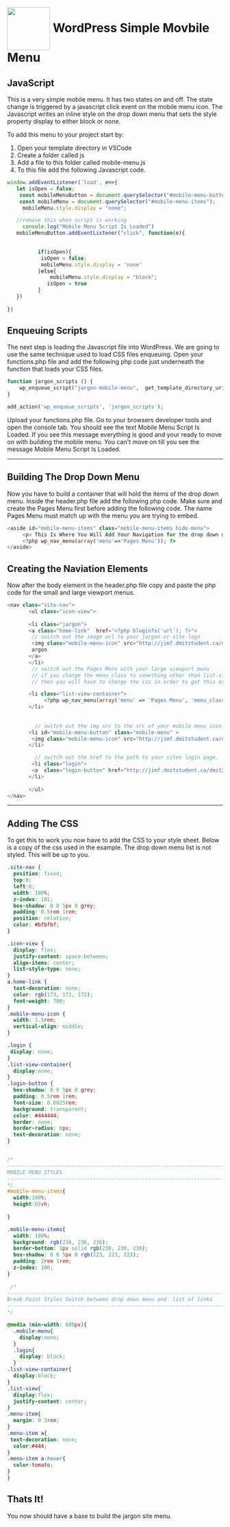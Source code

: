 # <img src="./assets/images/wordpress-water-mark.png" width="100" align="center"> WordPress Simple Movbile Menu

## JavaScript
This is a very simple mobile menu. It has two states on and off. The state change is triggered by a javascript click event on the mobile menu icon. The Javascript writes an inline style on the drop down menu that sets the style property display to either block or none.

To add this menu to your project start by:
1. Open your template directory in VSCode
1. Create a folder called js
1. Add a file to this folder called mobile-menu.js
1. To this file add the following Javascript code.

```js
window.addEventListener('load', e=>{
   let isOpen = false;
    const mobileMenuButton = document.querySelector("#mobile-menu-button");
    const mobileMenu = document.querySelector("#mobile-menu-items");
     mobileMenu.style.display = "none";

   //remove this when script is working
     console.log("Mobile Menu Script Is Loaded")
   mobileMenuButton.addEventListener("click", function(e){
         

          if(isOpen){
           isOpen = false;
           mobileMenu.style.display = 'none'
          }else{
              mobileMenu.style.display = "block";
             isOpen = true
          }
   })
   
})

```

## Enqueuing Scripts

The next step is loading the Javascript file into WordPress. We are going to use the same technique used to load CSS files enqueuing. Open your functions.php file and add the following php code just underneath the function that loads your CSS files.

```php
function jargon_scripts () {
    wp_enqueue_script("jargon-mobile-menu",  get_template_directory_uri() . "/js/mobile-menu.js");
}

add_action('wp_enqueue_scripts', 'jargon_scripts');
```
Upload your functions.php file. Go to your browsers developer tools and open the console tab. You should see the text Mobile Menu Script Is Loaded. If you see this message everything is good and your ready to move on with building the mobile menu. You can't move on till you see the message Mobile Menu Script Is Loaded. 


---

## Building The Drop Down Menu

Now you have to build a container that will hold the items of the drop down menu. Inside the header.php file add the following php code. Make sure and create the Pages Menu first before adding the following code. The name Pages Menu must match up with the menu you are trying to embed.


```php
<aside id="mobile-menu-items" class="mobile-menu-items hide-menu">
     <p> This Is Where You Will Add Your Navigation for the drop down menu</p>
     <?php wp_nav_menu(array('menu'=>'Pages Menu')); ?>
</aside>

```

## Creating the Naviation Elements
Now after the body element in the header.php file copy and paste the php code for the small and large viewport menus. 
 
```php
<nav class="site-nav">
       <ul class="icon-view">
   
       <li class="jargon">
       <a class="home-link"  href="<?php bloginfo('url'); ?>">
        // switch out the image url to your jargon or site logo
        <img class="mobile-menu-icon" src="http://jimf.dmitstudent.ca/dmit2032/section-two/wp-content/uploads/2019/10/logo-3.svg" alt="jargon company logo">
        argon
       </a>
       </li> 
        // switch out the Pages Menu with your large viewport menu
        // if you change the menu_class to something other than list-view
        // then you will have to change the css in order to get this example to work.

       <li class="list-view-container">
            <?php wp_nav_menu(array('menu' => 'Pages Menu', 'menu_class'=> 'list-view',));?>
       </li>
             
    
         // switch out the img src to the src of your mobile menu icon.
       <li id="mobile-menu-button" class="mobile-menu" >         
        <img class="mobile-menu-icon" src="http://jimf.dmitstudent.ca/dmit2032/section-two/wp-content/uploads/2019/10/bars.svg" alt="mobile menu icon"> 
       </li>

         // switch out the href to the path to your sites login page.
        <li class="login">
        <a  class="login-button" href="http://jimf.dmitstudent.ca/dmit2032/section-one/wp-login">login</a>
       </li>
       
       </ul>
</nav>

```

---

## Adding The CSS

To get this to work you now have to add the CSS to your style sheet. Below is a copy of the css used in the example. The drop down menu list is not styled. This will be up to you.

```css
.site-nav {
  position: fixed;
  top:0;
  left:0;
  width: 100%;
  z-index: 101;
  box-shadow: 0 0 5px 0 grey;
  padding: 0.5rem 1rem;
  position: relative;
  color: #bfbfbf;
}

.icon-view {
  display: flex;
  justify-content: space-between;
  align-items: center;
  list-style-type: none;
}
a.home-link {
  text-decoration: none;
  color: rgb(173, 172, 172);
  font-weight: 700;
}
.mobile-menu-icon {
  width: 1.5rem;
  vertical-align: middle;
}

.login {
 display: none;
}
.list-view-container{
  display:none;
}
.login-button {
  box-shadow: 0 0 5px 0 grey;
  padding: 0.5rem 1rem;
  font-size: 0.6825rem;
  background: transparent;
  color: #444444;
  border: none;
  border-radius: 6px;
  text-decoration: none;
}


/* 
---------------------------------------------------------------------------------------
MOBILE MENU STYLES
-------------------------------------------------------------------------------------
*/
#mobile-menu-items{
  width:100%;
  height:65vh;
  
}

.mobile-menu-items{
  width: 100%;
  background: rgb(236, 236, 236);
  border-bottom: 1px solid rgb(230, 230, 230);
  box-shadow: 0 0 5px 0 rgb(223, 223, 223);
  padding: 2rem 1rem;
  z-index: 100;
}
 
 /* 
---------------------------------------------------------------------------------------
Break Point Styles Switch between drop down menu and  list of links
-------------------------------------------------------------------------------------
*/

@media (min-width: 600px){
  .mobile-menu{
    display:none;
  }
  .login{
    display: block;
  }
.list-view-container{
  display:block;
}
.list-view{
  display:flex;
  justify-content: center;
}
.menu-item{
  margin: 0 3rem;
}
.menu-item a{
 text-decoration: none;
  color:#444;
}
.menu-item a:hover{
  color:tomato;
}
}

```

## Thats It!
You now should have a base to build the jargon site menu.
 